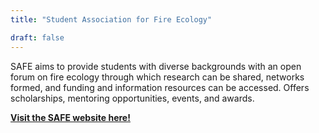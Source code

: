 ```yaml
---
title: "Student Association for Fire Ecology"

draft: false
---
```


SAFE aims to provide students with diverse backgrounds with an open forum on fire ecology through which research can be shared, networks formed, and funding and information resources can be accessed.
    Offers scholarships, mentoring opportunities, events, and awards.

[**Visit the SAFE website here!**](https://fireecology.org/studentssafe)






